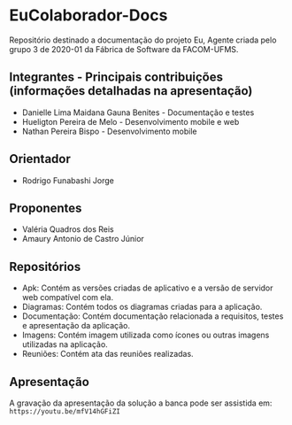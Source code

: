 # EuColaborador-Docs
Repositório destinado a documentação do projeto Eu, Agente criada pelo grupo 3 de 2020-01 da Fábrica de Software da FACOM-UFMS.

## Integrantes - Principais contribuições (informações detalhadas na apresentação)
- Danielle Lima Maidana Gauna Benites - Documentação e testes
- Hueligton Pereira de Melo - Desenvolvimento mobile e web
- Nathan Pereira Bispo - Desenvolvimento mobile

## Orientador
- Rodrigo Funabashi Jorge

## Proponentes
- Valéria Quadros dos Reis 
- Amaury Antonio de Castro Júnior

## Repositórios
- Apk: Contém as versões criadas de aplicativo e a versão de servidor web compatível com ela.
- Diagramas: Contém todos os diagramas criadas para a aplicação.
- Documentação: Contém documentação relacionada a  requisitos, testes e apresentação da aplicação.
- Imagens: Contém imagem utilizada como ícones ou outras imagens utilizadas na aplicação.
- Reuniões: Contém ata das reuniões realizadas.

## Apresentação
A gravação da apresentação da solução a banca pode ser assistida em:
`https://youtu.be/mfV14hGFiZI`

